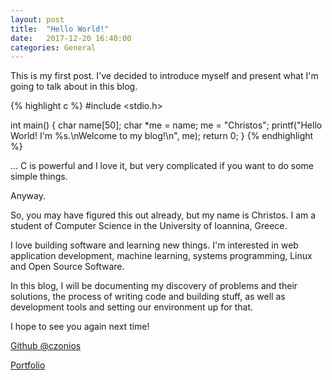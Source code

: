 ```yaml
---
layout: post
title:  "Hello World!"
date:   2017-12-20 16:40:00
categories: General
---
```


This is my first post. I've decided to introduce myself and present what I'm going to talk about in this blog.

{% highlight c %}
#include <stdio.h>

int main() {
  char name[50];
  char *me = name;
  me = "Christos";
  printf("Hello World! I'm %s.\nWelcome to my blog!\n", me);
  return 0;
}
{% endhighlight %}

... C is powerful and I love it, but very complicated if you want to do some simple things.

Anyway.

So, you may have figured this out already, but my name is Christos. I am a student of Computer Science in the University of Ioannina, Greece.

I love building software and learning new things. I'm interested in web application development, machine learning, systems programming, Linux and Open Source Software.

In this blog, I will be documenting my discovery of problems and their solutions, the process of writing code and building stuff, as well as development tools and setting our environment up for that.

I hope to see you again next time!

[Github @czonios](https://github.com/czonios)

[Portfolio](https://czonios.github.io)
